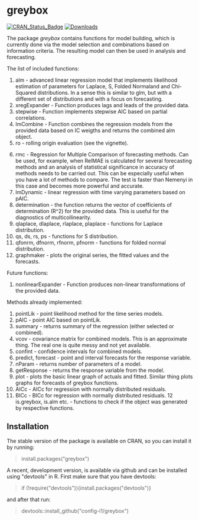 # greybox
[![CRAN_Status_Badge](http://www.r-pkg.org/badges/version/greybox)](https://cran.r-project.org/package=greybox)
[![Downloads](http://cranlogs.r-pkg.org/badges/greybox)](https://cran.r-project.org/package=greybox)

The package _greybox_ contains functions for model building, which is currently done via the model selection and combinations based on information criteria. The resulting model can then be used in analysis and forecasting.

The list of included functions:
1. alm - advanced linear regression model that implements likelihood estimation of parameters for Laplace, S, Folded Normaland and Chi-Squared distributions. In a sense this is similar to glm, but with a different set of distributions and with a focus on forecasting.
2. xregExpander - Function produces lags and leads of the provided data.
3. stepwise - Function implements stepwise AIC based on partial correlations.
4. lmCombine - Function combines the regression models from the provided data based on IC weigths and returns the combined alm object.
5. ro - rolling origin evaluation (see the vignette).
<!--5. nemenyi - non-parametric test for comparison of multiple classifiers / methods. This function not only conducts the test, but also provide the plots, showing the ranks of the different methods together with their confidence intervals.-->
6. rmc - Regression for Multiple Comparison of forecasting methods. Can be used, for example, when RelMAE is calculated for several forecasting methods and an analysis of statistical significance in accuracy of methods needs to be carried out. This can be especially useful when you have a lot of methods to compare. The test is faster than Nemenyi in this case and becomes more powerful and accurate.
7. lmDynamic - linear regression with time varying parameters based on pAIC.
8. determination - the function returns the vector of coefficients of determination (R^2) for the provided data. This is useful for the diagnostics of multicollinearity.
9. qlaplace, dlaplace, rlaplace, plaplace - functions for Laplace distribution.
10. qs, ds, rs, ps - functions for S distribution.
11. qfonrm, dfnorm, rfnorm, pfnorm - functions for folded normal distribution.
12. graphmaker - plots the original series, the fitted values and the forecasts.

Future functions:
1. nonlinearExpander - Function produces non-linear transformations of the provided data.

Methods already implemented:
1. pointLik - point likelihood method for the time series models.
2. pAIC - point AIC based on pointLik.
3. summary - returns summary of the regression (either selected or combined).
4. vcov - covariance matrix for combined models. This is an approximate thing. The real one is quite messy and not yet available.
5. confint - confidence intervals for combined models.
6. predict, forecast - point and interval forecasts for the response variable.
7. nParam - returns number of parameters of a model.
8. getResponse - returns the response variable from the model.
9. plot - plots the basic linear graph of actuals and fitted. Similar thing plots graphs for forecasts of greybox functions.
10. AICc - AICc for regression with normally distributed residuals.
11. BICc - BICc for regression with normally distributed residuals.
12 is.greybox, is.alm etc. - functions to check if the object was generated by respective functions.

## Installation

The stable version of the package is available on CRAN, so you can install it by running:
> install.packages("greybox")

A recent, development version, is available via github and can be installed using "devtools" in R. First make sure that you have devtools:
> if (!require("devtools")){install.packages("devtools")}

and after that run:
> devtools::install_github("config-i1/greybox")
